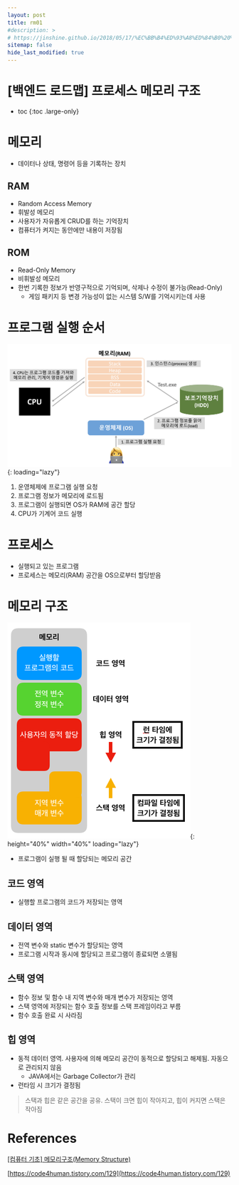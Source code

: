 ```yaml
---
layout: post
title: rm01
#description: >
# https://jinshine.github.io/2018/05/17/%EC%BB%B4%ED%93%A8%ED%84%B0%20%EA%B8%B0%EC%B4%88/%EB%A9%94%EB%AA%A8%EB%A6%AC%EA%B5%AC%EC%A1%B0/
sitemap: false
hide_last_modified: true
---
```

# [백엔드 로드맵] 프로세스 메모리 구조

* toc
{:toc .large-only}

# 메모리
- 데이터나 상태, 명령어 등을 기록하는 장치

## RAM
- Random Access Memory
- 휘발성 메모리
- 사용자가 자유롭게 CRUD를 하는 기억장치
- 컴퓨터가 켜지는 동안에만 내용이 저장됨

## ROM
- Read-Only Memory
- 비휘발성 메모리
- 한번 기록한 정보가 반영구적으로 기억되며, 삭제나 수정이 불가능(Read-Only)
  - 게임 패키지 등 변경 가능성이 없는 시스템 S/W를 기억시키는데 사용

# 프로그램 실행 순서
![](/assets/img/cs/programprocess.png){: loading="lazy"}
1. 운영체제에 프로그램 실행 요청
2. 프로그램 정보가 메모리에 로드됨
3. 프로그램이 실행되면 OS가 RAM에 공간 할당
4. CPU가 기계어 코드 실행

# 프로세스
- 실행되고 있는 프로그램
- 프로세스는 메모리(RAM) 공간을 OS으로부터 할당받음

# 메모리 구조
![](/assets/img/cs/memory.png){: height="40%" width="40%" loading="lazy"}
- 프로그램이 실행 될 때 할당되는 메모리 공간

## 코드 영역
- 실행할 프로그램의 코드가 저장되는 영역

## 데이터 영역
- 전역 변수와 static 변수가 할당되는 영역
- 프로그램 시작과 동시에 할당되고 프로그램이 종료되면 소멸됨

## 스택 영역
- 함수 정보 및 함수 내 지역 변수와 매개 변수가 저장되는 영역
- 스택 영역에 저장되는 함수 호출 정보를 스택 프레임이라고 부름
- 함수 호출 완료 시 사라짐

## 힙 영역
- 동적 데이터 영역. 사용자에 의해 메모리 공간이 동적으로 할당되고 해제됨. 자동으로 관리되지 않음
  - JAVA에서는 Garbage Collector가 관리
- 런타임 시 크기가 결정됨

> 스택과 힙은 같은 공간을 공유. 스택이 크면 힙이 작아지고, 힙이 커지면 스택은 작아짐

# References
[[컴퓨터 기초] 메모리구조(Memory Structure)](https://jinshine.github.io/2018/05/17/%EC%BB%B4%ED%93%A8%ED%84%B0%20%EA%B8%B0%EC%B4%88/%EB%A9%94%EB%AA%A8%EB%A6%AC%EA%B5%AC%EC%A1%B0/) 

[https://code4human.tistory.com/129](https://code4human.tistory.com/129)